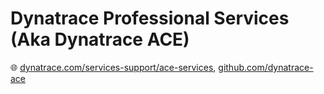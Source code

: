 # Dynatrace Professional Services (Aka Dynatrace ACE)

🌐 [dynatrace.com/services-support/ace-services](https://www.dynatrace.com/services-support/ace-services/),
[github.com/dynatrace-ace](https://github.com/dynatrace-ace)
